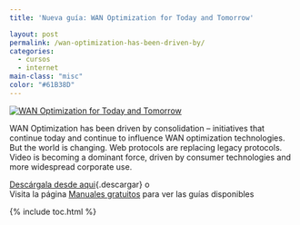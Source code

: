 ```yaml
---
title: 'Nueva guía: WAN Optimization for Today and Tomorrow'

layout: post
permalink: /wan-optimization-has-been-driven-by/
categories:
  - cursos
  - internet
main-class: "misc"
color: "#61B38D"
---
```

[![WAN Optimization for Today and Tomorrow][1]][2]

WAN Optimization has been driven by consolidation &#8211; initiatives that continue today and continue to influence WAN optimization technologies. But the world is changing. Web protocols are replacing legacy protocols. Video is becoming a dominant force, driven by consumer technologies and more widespread corporate use.

[Descárgala desde aqui][2]{.descargar} o  
Visita la página [Manuales gratuitos][3] para ver las guías disponibles



 [1]: http://img.tradepub.com/free/w_blue09/assets/img/w_blue09c.gif "WAN Optimization for Today and Tomorrow"
 [2]: http://elbauldelprogramador.tradepub.com/c/pubRD.mpl?sr=oc&_t=oc:&pc;=w_blue09/prgm.cgi
 [3]: http://bashyc.blogspot.com/p/guias-gratuitas.html

{% include toc.html %}
